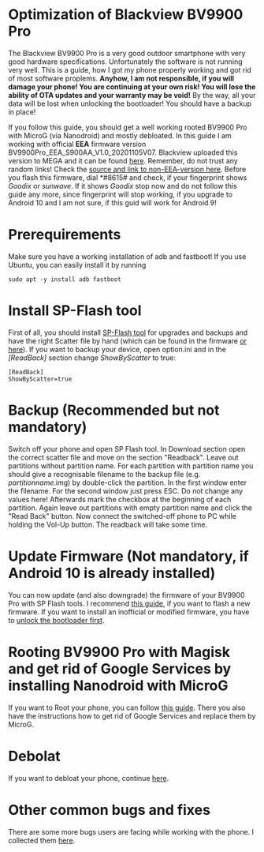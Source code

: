 # Optimization of Blackview BV9900 Pro
The Blackview BV9900 Pro is a very good outdoor smartphone with very good hardware specifications.
Unfortunately the software is not running very well. This is a guide, how I got my phone properly working and got rid of most software proplems.
**Anyhow, I am not responsible, if you will damage your phone! You are continuing at your own risk! You will lose the ability of OTA updates and your warranty may be void!**
By the way, all your data will be lost when unlocking the bootloader! You should have a backup in place!

If you follow this guide, you should get a well working rooted BV9900 Pro with MicroG (via Nanodroid) and mostly debloated.
In this guide I am working with official **EEA** firmware version BV9900Pro_EEA_S900AA_V1.0_20201105V07.
Blackview uploaded this version to MEGA and it can be found [here](https://mega.nz/file/vLAnzQDb#AASpRKEQwCOhKTNXtxAPVX2nocLnCZgUdgeFxwDfzg4).
Remember, do not trust any random links! Check the [source and link to non-EEA-version here](https://bbs.blackview.hk/viewtopic.php?f=300&t=538469&start=170#p999471).
Before you flash this firmware, dial \*#8615# and check, if your fingerprint shows _Goodix_ or _sunwave_. If it shows _Goodix_ stop now and do not follow this guide any more, since fingerprint will stop working, if you upgrade to Android 10 and I am not sure, if this guid will work for Android 9!

# Prerequirements
Make sure you have a working installation of adb and fastboot!
If you use Ubuntu, you can easily install it by running
```
sudo apt -y install adb fastboot
```

# Install SP-Flash tool
First of all, you should install [SP-Flash tool](https://spflashtool.com/download/) for upgrades and backups and have the right Scatter file by hand (which can be found in the firmware [or here](resources/MT6779_Android_scatter.txt)).
If you want to backup your device, open option.ini and in the _\[ReadBack\]_ section change _ShowByScatter_ to true:

```
[ReadBack]
ShowByScatter=true
```

# Backup (Recommended but not mandatory)
Switch off your phone and open SP Flash tool. In Download section open the correct scatter file and move on the section "Readback".
Leave out partitions without partition name. For each partition with partition name you should give a recognisable filename to the backup file (e.g. _partitionname_.img) by double-click the partition. In the first window enter the filename. For the second window just press ESC. Do not change any values here!
Afterwards mark the checkbox at the beginning of each partition. Again leave out partitions with empty partition name and click the "Read Back" button.
Now connect the switched-off phone to PC while holding the Vol-Up button.
The readback will take some time.


# Update Firmware (Not mandatory, if Android 10 is already installed)
You can now update (and also downgrade) the firmware of your BV9900 Pro with SP Flash tools.
I recommend [this guide](https://www.getdroidtips.com/flash-stock-firmware-using-sp-flash-tool/), if you want to flash a new firmware.
If you want to install an inofficial or modified firmware, you have to [unlock the bootloader first](/magisk+microg.md#unlock-bootloader).

# Rooting BV9900 Pro with Magisk and get rid of Google Services by installing Nanodroid with MicroG
If you want to Root your phone, you can follow [this guide](/magisk+microg.md). There you also have the instructions how to get rid of Google Services and replace them by MicroG.


# Debolat
If you want to debloat your phone, continue [here](/debloat.md).

# Other common bugs and fixes
There are some more bugs users are facing while working with the phone.
I collected them [here](bugfixes.md).
